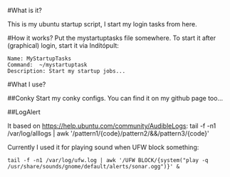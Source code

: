 #What is it?

This is my ubuntu startup script, I start my login tasks from here.

#How it works?
Put the mystartuptasks file somewhere. To start it after (graphical) login,
start it via Indítópult:

    Name: MyStartupTasks
    Command:  ~/mystartuptask
    Description: Start my startup jobs...

#What I use?

##Conky
Start my conky configs. You can find it on my github page too...

##LogAlert

It based on https://help.ubuntu.com/community/AudibleLogs:
    tail -f -n1 /var/log/alllogs | awk '/pattern1/{code}/pattern2/&&/pattern3/{code}'

Currently I used it for playing sound when UFW block something:

    tail -f -n1 /var/log/ufw.log | awk '/UFW BLOCK/{system("play -q /usr/share/sounds/gnome/default/alerts/sonar.ogg")}' &

